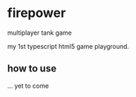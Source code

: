 # firepower

multiplayer tank game

my 1st typescript html5 game playground.

## how to use

... yet to come

